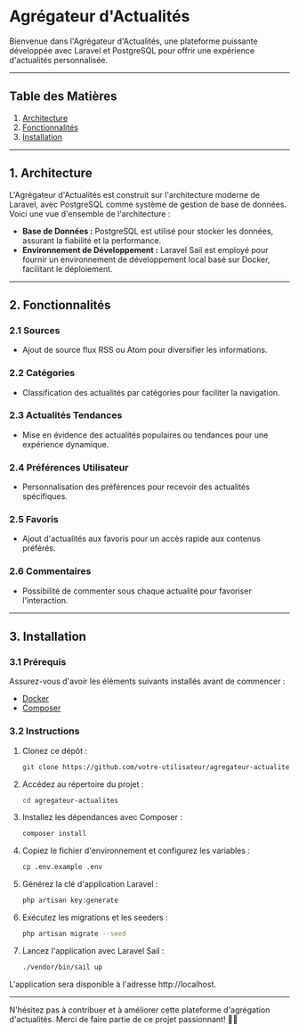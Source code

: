 # Agrégateur d'Actualités

Bienvenue dans l'Agrégateur d'Actualités, une plateforme puissante développée avec Laravel et PostgreSQL pour offrir une expérience d'actualités personnalisée.

---

## Table des Matières

1. [Architecture](#architecture)
2. [Fonctionnalités](#fonctionnalités)
3. [Installation](#installation)

---

## 1. Architecture <a name="architecture"></a>

L'Agrégateur d'Actualités est construit sur l'architecture moderne de Laravel, avec PostgreSQL comme système de gestion de base de données. Voici une vue d'ensemble de l'architecture :

- **Base de Données :** PostgreSQL est utilisé pour stocker les données, assurant la fiabilité et la performance.
- **Environnement de Développement :** Laravel Sail est employé pour fournir un environnement de développement local basé sur Docker, facilitant le déploiement.

---

## 2. Fonctionnalités <a name="fonctionnalités"></a>

### 2.1 Sources
- Ajout de source flux RSS ou Atom pour diversifier les informations.

### 2.2 Catégories
- Classification des actualités par catégories pour faciliter la navigation.

### 2.3 Actualités Tendances
- Mise en évidence des actualités populaires ou tendances pour une expérience dynamique.

### 2.4 Préférences Utilisateur
- Personnalisation des préférences pour recevoir des actualités spécifiques.

### 2.5 Favoris
- Ajout d'actualités aux favoris pour un accès rapide aux contenus préférés.

### 2.6 Commentaires
- Possibilité de commenter sous chaque actualité pour favoriser l'interaction.

---

## 3. Installation <a name="installation"></a>

### 3.1 Prérequis

Assurez-vous d'avoir les éléments suivants installés avant de commencer :
- [Docker](https://www.docker.com/)
- [Composer](https://getcomposer.org/)

### 3.2 Instructions

1. Clonez ce dépôt :
    ```bash
    git clone https://github.com/votre-utilisateur/agregateur-actualites.git
    ```

2. Accédez au répertoire du projet :
    ```bash
    cd agregateur-actualites
    ```

3. Installez les dépendances avec Composer :
    ```bash
    composer install
    ```

4. Copiez le fichier d'environnement et configurez les variables :
    ```bash
    cp .env.example .env
    ```

5. Générez la clé d'application Laravel :
    ```bash
    php artisan key:generate
    ```

6. Exécutez les migrations et les seeders :
    ```bash
    php artisan migrate --seed
    ```

7. Lancez l'application avec Laravel Sail :
    ```bash
    ./vendor/bin/sail up
    ```

L'application sera disponible à l'adresse http://localhost.

---

N'hésitez pas à contribuer et à améliorer cette plateforme d'agrégation d'actualités. Merci de faire partie de ce projet passionnant! 📰✨
